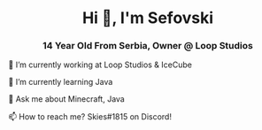 <h1 align="center">Hi 👋, I'm Sefovski</h1>
<h3 align="center">14 Year Old From Serbia, Owner @ Loop Studios</h3>


🔭 I’m currently working at Loop Studios & IceCube

🌱 I’m currently learning Java

💬 Ask me about Minecraft, Java

📫 How to reach me? Skies#1815 on Discord!

[](https://komarev.com/ghpvc/?username=sefovski)
